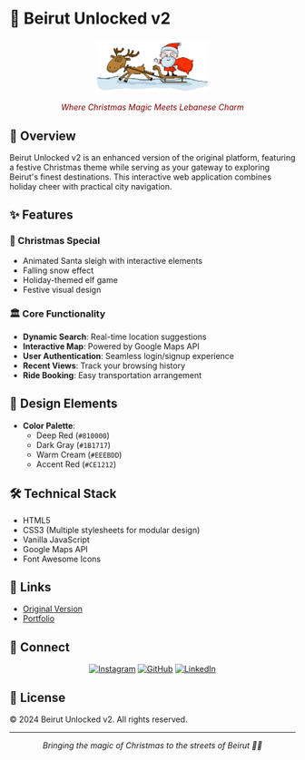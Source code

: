 # 🎄 Beirut Unlocked v2 

<div align="center">
    <img src="images/santa-pulled-by-reindeer.gif" width="200px"/>
    <br/>
    <p style="color: #810000;"><i>Where Christmas Magic Meets Lebanese Charm</i></p>
</div>

## 🌟 Overview
Beirut Unlocked v2 is an enhanced version of the original platform, featuring a festive Christmas theme while serving as your gateway to exploring Beirut's finest destinations. This interactive web application combines holiday cheer with practical city navigation.

## ✨ Features

### 🎅 Christmas Special
- Animated Santa sleigh with interactive elements
- Falling snow effect
- Holiday-themed elf game
- Festive visual design

### 🏛️ Core Functionality
- **Dynamic Search**: Real-time location suggestions
- **Interactive Map**: Powered by Google Maps API
- **User Authentication**: Seamless login/signup experience
- **Recent Views**: Track your browsing history
- **Ride Booking**: Easy transportation arrangement

## 🎨 Design Elements
- **Color Palette**:
  - Deep Red (`#810000`)
  - Dark Gray (`#1B1717`)
  - Warm Cream (`#EEEBDD`)
  - Accent Red (`#CE1212`)

## 🛠️ Technical Stack
- HTML5
- CSS3 (Multiple stylesheets for modular design)
- Vanilla JavaScript
- Google Maps API
- Font Awesome Icons

## 🔗 Links
- [Original Version](https://beirut-unlocked.netlify.app)
- [Portfolio](https://por-fo-lio.netlify.app/)

## 🤝 Connect
<div align="center">
    
[![Instagram](https://img.shields.io/badge/Instagram-E4405F?style=for-the-badge&logo=instagram&logoColor=white)](https://www.instagram.com/naveed._.gung/)
[![GitHub](https://img.shields.io/badge/GitHub-100000?style=for-the-badge&logo=github&logoColor=white)](https://github.com/naveed-gung)
[![LinkedIn](https://img.shields.io/badge/LinkedIn-0077B5?style=for-the-badge&logo=linkedin&logoColor=white)](https://linkedin.com/in/naveed-sohail-gung-285645310)

</div>

## 📝 License
© 2024 Beirut Unlocked v2. All rights reserved.

---
<div align="center">
    <i>Bringing the magic of Christmas to the streets of Beirut 🎄✨</i>
</div>
